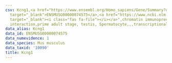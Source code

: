 ```yaml
---
csv: Kcng1,<a href="https://www.ensembl.org/Homo_sapiens/Gene/Summary?db=core;g=ENSMUSG00000074575"
  target="_blank">ENSMUSG00000074575</a>,<a href="https://www.ncbi.nlm.nih.gov/pubmed/25450459"
  target="_blank"><i class="fas fa-file"></i></a>",chromatin immunoprecipitation assay,direct
  interaction,prime adult stage, testis, Spermatocyte,,,transcriptional regulation,
data_alias: Kcng1
data_id: ENSMUSG00000074575
data_numevidence: 1
data_species: Mus musculus
data_taxid: '10090'
title: Kcng1
---
```

